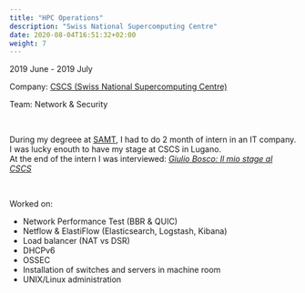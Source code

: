 ```yaml
---
title: "HPC Operations"
description: "Swiss National Supercomputing Centre"
date: 2020-08-04T16:51:32+02:00
weight: 7
---
```


2019 June - 2019 July

Company: [CSCS (Swiss National Supercomputing Centre)](https://cscs.ch)

Team: Network & Security

&nbsp;

During my degreee at [SAMT](../../education/samt/), I had to do 2 month of intern in an IT company. I was lucky enouth to have my stage at CSCS in Lugano.  
At the end of the intern I was interviewed: [*Giulio Bosco: Il mio stage al CSCS*](https://www.cscs.ch/publications/stories/2019/giulio-bosco-il-mio-stage-al-cscs/)

&nbsp;

Worked on:
- Network Performance Test (BBR & QUIC)
- Netflow & ElastiFlow (Elasticsearch, Logstash, Kibana)
- Load balancer (NAT vs DSR)
- DHCPv6 
- OSSEC
- Installation of switches and servers in machine room
- UNIX/Linux administration
